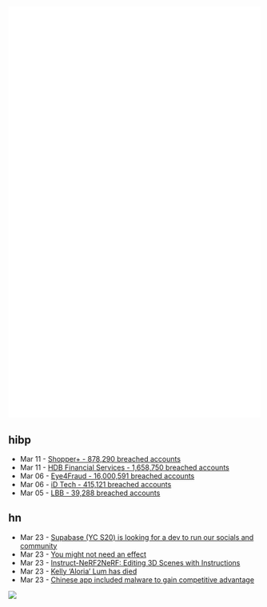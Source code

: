 ![Metrics](https://raw.githubusercontent.com/phixion/phixion/master/metrics.svg)

## hibp

<!--
for https://github.com/phixion/phixion/blob/main/.github/workflows/feeds.yml
-->
<!--START_SECTION:haveibeenpwnd-->
- Mar 11 - [Shopper+ - 878,290 breached accounts](https://haveibeenpwned.com/PwnedWebsites#ShopperPlus)
- Mar 11 - [HDB Financial Services - 1,658,750 breached accounts](https://haveibeenpwned.com/PwnedWebsites#HDBFinancialServices)
- Mar 06 - [Eye4Fraud - 16,000,591 breached accounts](https://haveibeenpwned.com/PwnedWebsites#Eye4Fraud)
- Mar 06 - [iD Tech - 415,121 breached accounts](https://haveibeenpwned.com/PwnedWebsites#iDTech)
- Mar 05 - [LBB - 39,288 breached accounts](https://haveibeenpwned.com/PwnedWebsites#LBB)
<!--END_SECTION:haveibeenpwnd-->

## hn

<!--
for https://github.com/phixion/phixion/blob/main/.github/workflows/feeds.yml
-->
<!--START_SECTION:hn-->
- Mar 23 - [Supabase (YC S20) is looking for a dev to run our socials and community](https://boards.greenhouse.io/supabase/jobs/4777008004)
- Mar 23 - [You might not need an effect](https://react.dev/learn/you-might-not-need-an-effect)
- Mar 23 - [Instruct-NeRF2NeRF: Editing 3D Scenes with Instructions](https://instruct-nerf2nerf.github.io/)
- Mar 23 - [Kelly ‘Aloria’ Lum has died](https://techcrunch.com/2023/03/22/kelly-aloria-lum-passes-away-at-41-obituary/)
- Mar 23 - [Chinese app included malware to gain competitive advantage](https://krebsonsecurity.com/2023/03/google-suspends-chinese-e-commerce-app-pinduoduo-over-malware/)
<!--END_SECTION:hn-->

<!--
for https://yhype.me
-->
![](https://hit.yhype.me/github/profile?user_id=13013670)
